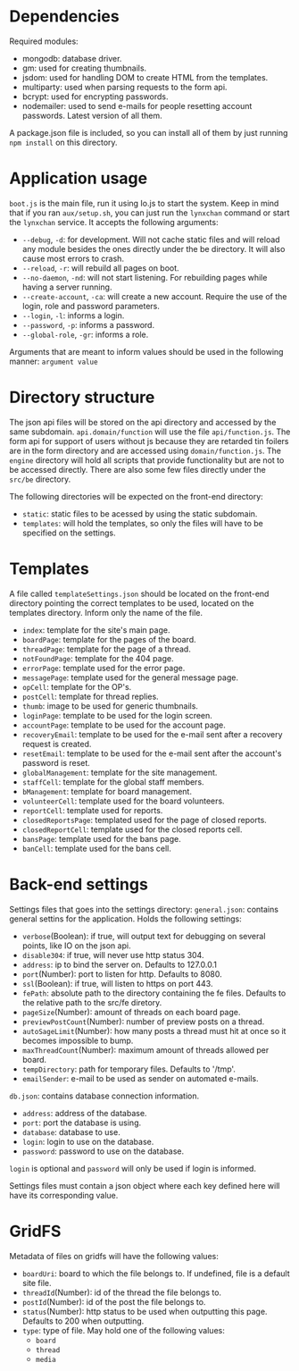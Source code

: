 # Dependencies
Required modules:
* mongodb: database driver.
* gm: used for creating thumbnails.
* jsdom: used for handling DOM to create HTML from the templates.
* multiparty: used when parsing requests to the form api.
* bcrypt: used for encrypting passwords.
* nodemailer: used to send e-mails for people resetting account passwords.
Latest version of all them.

A package.json file is included, so you can install all of them by just running `npm install` on this directory.

# Application usage
`boot.js` is the main file, run it using Io.js to start the system. Keep in mind that if you ran `aux/setup.sh`, you can just run the `lynxchan` command or start the `lynxchan` service.
It accepts the following arguments:
* `--debug`, `-d`: for development. Will not cache static files and will reload any module besides the ones directly under the be directory. It will also cause most errors to crash.
* `--reload`, `-r`: will rebuild all pages on boot.
* `--no-daemon`, `-nd`: will not start listening. For rebuilding pages while having a server running.
* `--create-account`, `-ca`: will create a new account. Require the use of the login, role and password parameters.
* `--login`, `-l`: informs a login.
* `--password`, `-p`: informs a password.
* `--global-role`, `-gr`: informs a role.

Arguments that are meant to inform values should be used in the following manner:
`argument value`

# Directory structure
The json api files will be stored on the api directory and accessed by the same subdomain. `api.domain/function` will use the file `api/function.js`.
The form api for support of users without js because they are retarded tin foilers are in the form directory and are accessed using `domain/function.js`.
The `engine` directory will hold all scripts that provide functionality but are not to be accessed directly. There are also some few files directly under the `src/be` directory.

The following directories will be expected on the front-end directory:
* `static`: static files to be acessed by using the static subdomain.
* `templates`: will hold the templates, so only the files will have to be specified on the settings.

# Templates
A file called `templateSettings.json` should be located on the front-end directory pointing the correct templates to be used, located on the templates directory. Inform only the name of the file.
* `index`: template for the site's main page.
* `boardPage`: template for the pages of the board.
* `threadPage`: template for the page of a thread.
* `notFoundPage`: template for the 404 page.
* `errorPage`: template used for the error page.
* `messagePage`: template used for the general message page.
* `opCell`: template for the OP's.
* `postCell`: template for thread replies.
* `thumb`: image to be used for generic thumbnails.
* `loginPage`: template to be used for the login screen.
* `accountPage`: template to be used for the account page.
* `recoveryEmail`: template to be used for the e-mail sent after a recovery request is created.
* `resetEmail`: template to be used for the e-mail sent after the account's password is reset.
* `globalManagement`: template for the site management.
* `staffCell`: template for the global staff members.
* `bManagement`: template for board management.
* `volunteerCell`: template used for the board volunteers.
* `reportCell`: template used for reports.
* `closedReportsPage`: templated used for the page of closed reports.
* `closedReportCell`: template used for the closed reports cell.
* `bansPage`: template used for the bans page.
* `banCell`: template used for the bans cell.

# Back-end settings
Settings files that goes into the settings directory:
`general.json`: contains general settins for the application. Holds the following settings:
* `verbose`(Boolean): if true, will output text for debugging on several points, like IO on the json api.
* `disable304`: if true, will never use http status 304.
* `address`: ip to bind the server on. Defaults to 127.0.0.1
* `port`(Number): port to listen for http. Defaults to 8080.
* `ssl`(Boolean): if true, will listen to https on port 443.
* `fePath`: absolute path to the directory containing the fe files. Defaults to the relative path to the src/fe diretory.
* `pageSize`(Number): amount of threads on each board page.
* `previewPostCount`(Number): number of preview posts on a thread.
* `autoSageLimit`(Number): how many posts a thread must hit at once so it becomes impossible to bump.
* `maxThreadCount`(Number): maximum amount of threads allowed per board.
* `tempDirectory`: path for temporary files. Defaults to '/tmp'.
* `emailSender`: e-mail to be used as sender on automated e-mails.

`db.json`: contains database connection information.
* `address`: address of the database.
* `port`: port the database is using.
* `database`: database to use.
* `login`: login to use on the database.
* `password`: password to use on the database.

`login` is optional and `password` will only be used if login is informed.

Settings files must contain a json object where each key defined here will have its corresponding value.

# GridFS
Metadata of files on gridfs will have the following values:
* `boardUri`: board to which the file belongs to. If undefined, file is a default site file.
* `threadId`(Number): id of the thread the file belongs to.
* `postId`(Number): id of the post the file belongs to.
* `status`(Number): http status to be used when outputting this page. Defaults to 200 when outputting.
* `type`: type of file. May hold one of the following values: 
  * `board`
  * `thread` 
  * `media`

